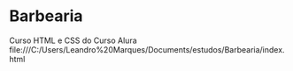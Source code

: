 # Barbearia
 Curso HTML e CSS do Curso Alura
file:///C:/Users/Leandro%20Marques/Documents/estudos/Barbearia/index.html
